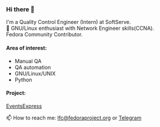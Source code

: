 ### Hi there 👋

I'm a Quality Control Engineer (Intern) at SoftServe.  
:penguin: GNU/Linux enthusiast with Network Engineer skills(CCNA).  
Fedora Community Contributor.  



#### Area of interest:
- Manual QA
- QA automation
- GNU/Linux/UNIX
- Python

#### Project:
<a href="https://github.com/EventsExpress-SoftServe/EventsExpress">EventsExpress</a>

📫 How to reach me: lfc@fedoraproject.org or <a href="https://t.me/vladspirin">Telegram</a>

